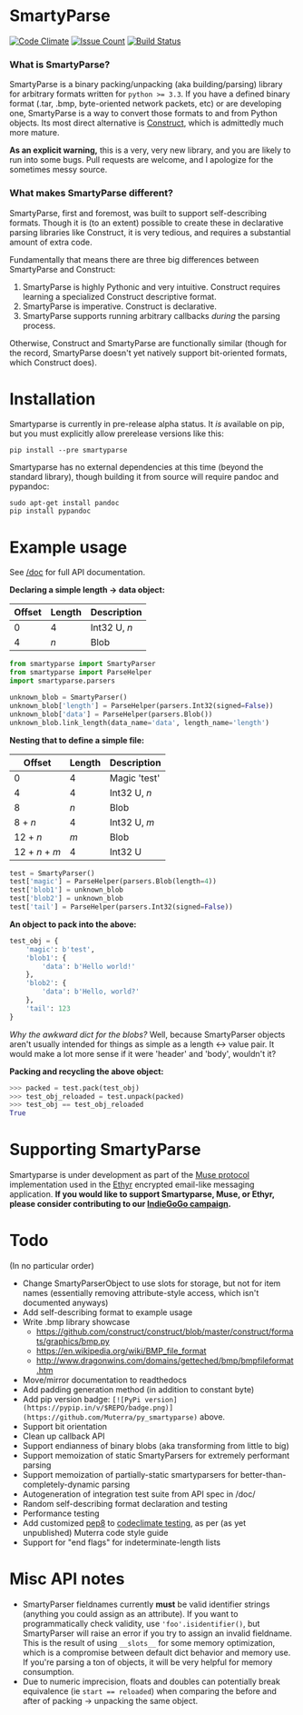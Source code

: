 # SmartyParse

[![Code Climate](https://codeclimate.com/github/Muterra/py_smartyparse/badges/gpa.svg)](https://codeclimate.com/github/Muterra/py_smartyparse)
[![Issue Count](https://codeclimate.com/github/Muterra/py_smartyparse/badges/issue_count.svg)](https://codeclimate.com/github/Muterra/py_smartyparse)
[![Build Status](https://travis-ci.org/Muterra/py_smartyparse.svg?branch=master)](https://travis-ci.org/Muterra/py_smartyparse)

### What is SmartyParse?

SmartyParse is a binary packing/unpacking (aka building/parsing) library for arbitrary formats written for ```python >= 3.3```. If you have a defined binary format (.tar, .bmp, byte-oriented network packets, etc) or are developing one, SmartyParse is a way to convert those formats to and from Python objects. Its most direct alternative is [Construct](https://construct.readthedocs.org/en/latest/intro.html), which is admittedly much more mature.

**As an explicit warning,** this is a very, very new library, and you are likely to run into some bugs. Pull requests are welcome, and I apologize for the sometimes messy source.

### What makes SmartyParse different?

SmartyParse, first and foremost, was built to support self-describing formats. Though it is (to an extent) possible to create these in declarative parsing libraries like Construct, it is very tedious, and requires a substantial amount of extra code.

Fundamentally that means there are three big differences between SmartyParse and Construct:

1. SmartyParse is highly Pythonic and very intuitive. Construct requires learning a specialized Construct descriptive format.
2. SmartyParse is imperative. Construct is declarative.
3. SmartyParse supports running arbitrary callbacks *during* the parsing process.

Otherwise, Construct and SmartyParse are functionally similar (though for the record, SmartyParse doesn't yet natively support bit-oriented formats, which Construct does).

# Installation

Smartyparse is currently in pre-release alpha status. It *is* available on pip, but you must explicitly allow prerelease versions like this:

    pip install --pre smartyparse
    
Smartyparse has no external dependencies at this time (beyond the standard library), though building it from source will require pandoc and pypandoc:

    sudo apt-get install pandoc
    pip install pypandoc
    
# Example usage

See [/doc](https://github.com/Muterra/py_smartyparse/tree/master/doc) for full API documentation.

**Declaring a simple length -> data object:**

| Offset | Length | Description  |
| ----   | ----   | ----         |
| 0      | 4      | Int32 U, *n* |
| 4      | *n*    | Blob         |

```python
from smartyparse import SmartyParser
from smartyparse import ParseHelper
import smartyparse.parsers

unknown_blob = SmartyParser()
unknown_blob['length'] = ParseHelper(parsers.Int32(signed=False))
unknown_blob['data'] = ParseHelper(parsers.Blob())
unknown_blob.link_length(data_name='data', length_name='length')
```

**Nesting that to define a simple file:**

| Offset         | Length | Description  |
| ----           | ----   | ----         |
| 0              | 4      | Magic 'test' |
| 4              | 4      | Int32 U, *n* |
| 8              | *n*    | Blob         |
| 8 + *n*        | 4      | Int32 U, *m* |
| 12 + *n*       | *m*    | Blob         |
| 12 + *n* + *m* | 4      | Int32 U      |

```python
test = SmartyParser()
test['magic'] = ParseHelper(parsers.Blob(length=4))
test['blob1'] = unknown_blob
test['blob2'] = unknown_blob
test['tail'] = ParseHelper(parsers.Int32(signed=False))
```

**An object to pack into the above:**

```python
test_obj = {
    'magic': b'test',
    'blob1': {
        'data': b'Hello world!'
    },
    'blob2': {
        'data': b'Hello, world?'
    },
    'tail': 123
}
```

*Why the awkward dict for the blobs?* Well, because SmartyParser objects aren't usually intended for things as simple as a length <-> value pair. It would make a lot more sense if it were 'header' and 'body', wouldn't it?

**Packing and recycling the above object:**

```python
>>> packed = test.pack(test_obj)
>>> test_obj_reloaded = test.unpack(packed)
>>> test_obj == test_obj_reloaded
True
```

# Supporting SmartyParse

Smartyparse is under development as part of the [Muse protocol](https://github.com/Muterra/doc-muse) implementation used in the [Ethyr](https://www.ethyr.net) encrypted email-like messaging application. **If you would like to support Smartyparse, Muse, or Ethyr, please consider contributing to our [IndieGoGo campaign](https://www.indiegogo.com/projects/ethyr-modern-encrypted-email).**

# Todo

(In no particular order)

+ Change SmartyParserObject to use slots for storage, but not for item names (essentially removing attribute-style access, which isn't documented anyways)
+ Add self-describing format to example usage
+ Write .bmp library showcase
    + https://github.com/construct/construct/blob/master/construct/formats/graphics/bmp.py
    + https://en.wikipedia.org/wiki/BMP_file_format
    + http://www.dragonwins.com/domains/getteched/bmp/bmpfileformat.htm
+ Move/mirror documentation to readthedocs
+ Add padding generation method (in addition to constant byte)
+ Add pip version badge: ```[![PyPi version](https://pypip.in/v/$REPO/badge.png)](https://github.com/Muterra/py_smartyparse)``` above.
+ Support bit orientation
+ Clean up callback API
+ Support endianness of binary blobs (aka transforming from little to big)
+ Support memoization of static SmartyParsers for extremely performant parsing
+ Support memoization of partially-static smartyparsers for better-than-completely-dynamic parsing
+ Autogeneration of integration test suite from API spec in /doc/
+ Random self-describing format declaration and testing
+ Performance testing
+ Add customized [pep8](http://pep8.readthedocs.org/en/latest/) to [codeclimate testing](https://docs.codeclimate.com/v1.0/docs/pep8), as per (as yet unpublished) Muterra code style guide
+ Support for "end flags" for indeterminate-length lists

# Misc API notes

+ SmartyParser fieldnames currently **must** be valid identifier strings (anything you could assign as an attribute). If you want to programmatically check validity, use ```'foo'.isidentifier()```, but SmartyParser will raise an error if you try to assign an invalid fieldname. This is the result of using ```__slots__``` for some memory optimization, which is a compromise between default dict behavior and memory use. If you're parsing a ton of objects, it will be very helpful for memory consumption.
+ Due to numeric imprecision, floats and doubles can potentially break equivalence (ie ```start == reloaded```) when comparing the before and after of packing -> unpacking the same object.